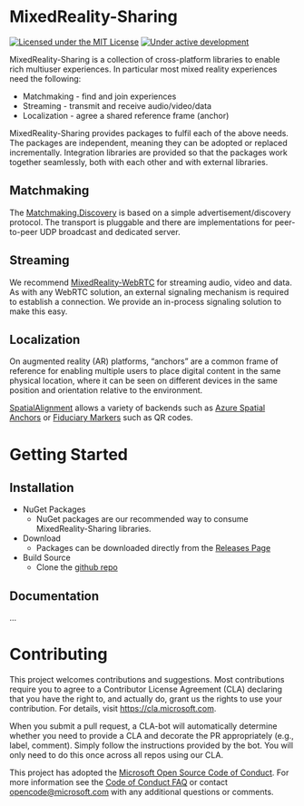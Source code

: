 
# MixedReality-Sharing

[![Licensed under the MIT License](https://img.shields.io/badge/License-MIT-blue.svg)](https://github.com/microsoft/MixedReality-WebRTC/blob/master/LICENSE)
[![Under active development](https://img.shields.io/badge/status-active-green.svg)](https://github.com/microsoft/MixedReality-Sharing/commits/master)

MixedReality-Sharing is a collection of cross-platform libraries to enable rich multiuser experiences. In particular most mixed reality experiences need the following:
 - Matchmaking - find and join experiences
 - Streaming - transmit and receive audio/video/data
 - Localization - agree a shared reference frame (anchor)

MixedReality-Sharing provides packages to fulfil each of the above needs. The packages are independent, meaning they can be adopted or replaced incrementally. Integration libraries are provided so that the packages work together seamlessly, both with each other and with external libraries.

## Matchmaking

The [Matchmaking.Discovery](libs/Matchmaking/docs/index.md)  is based on a simple advertisement/discovery protocol. The transport is pluggable and there are implementations for peer-to-peer UDP broadcast and dedicated server.

## Streaming

We recommend [MixedReality-WebRTC](https://github.com/microsoft/MixedReality-WebRTC) for streaming audio, video and data. As with any WebRTC solution, an external signaling mechanism is required to establish a connection. We provide an in-process signaling solution to make this easy.

## Localization

On augmented reality (AR) platforms, “anchors” are a common frame of reference for enabling multiple users to place digital content in the same physical location, where it can be seen on different devices in the same position and orientation relative to the environment.

[SpatialAlignment](libs/SpatialAlignment/docs/index.md) allows a variety of backends such as [Azure Spatial Anchors](https://azure.microsoft.com/en-us/services/spatial-anchors/) or [Fiduciary Markers]() such as QR codes.

# Getting Started

## Installation

* NuGet Packages
  - NuGet packages are our recommended way to consume MixedReality-Sharing libraries.
* Download
  - Packages can be downloaded directly from the [Releases Page](https://github.com/microsoft/MixedReality-Sharing/releases)
* Build Source
  - Clone the [github repo](https://github.com/microsoft/MixedReality-WebRTC)

## Documentation

...

# Contributing

This project welcomes contributions and suggestions.  Most contributions require you to agree to a
Contributor License Agreement (CLA) declaring that you have the right to, and actually do, grant us
the rights to use your contribution. For details, visit https://cla.microsoft.com.

When you submit a pull request, a CLA-bot will automatically determine whether you need to provide
a CLA and decorate the PR appropriately (e.g., label, comment). Simply follow the instructions
provided by the bot. You will only need to do this once across all repos using our CLA.

This project has adopted the [Microsoft Open Source Code of Conduct](https://opensource.microsoft.com/codeofconduct/).
For more information see the [Code of Conduct FAQ](https://opensource.microsoft.com/codeofconduct/faq/) or
contact [opencode@microsoft.com](mailto:opencode@microsoft.com) with any additional questions or comments.
